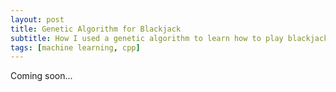```yaml
---
layout: post
title: Genetic Algorithm for Blackjack
subtitle: How I used a genetic algorithm to learn how to play blackjack.
tags: [machine learning, cpp]
---
```

Coming soon...